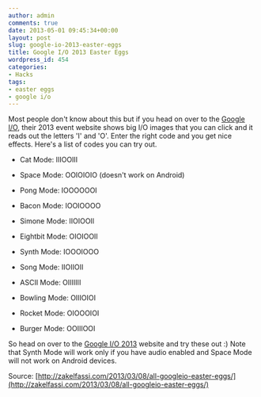 ```yaml
---
author: admin
comments: true
date: 2013-05-01 09:45:34+00:00
layout: post
slug: google-io-2013-easter-eggs
title: Google I/O 2013 Easter Eggs
wordpress_id: 454
categories:
- Hacks
tags:
- easter eggs
- google i/o
---
```


Most people don't know about this but if you head on over to the [Google I/O](https://developers.google.com/events/io/), their 2013 event website shows big I/O images that you can click and it reads out the letters 'I' and 'O'. Enter the right code and you get nice effects. Here's a list of codes you can try out.



	
  * Cat Mode: IIIOOIII

	
  * Space Mode: OOIOIOIO (doesn't work on Android)

	
  * Pong Mode: IOOOOOOI

	
  * Bacon Mode: IOOIOOOO

	
  * Simone Mode: IIOIOOII

	
  * Eightbit Mode: OIOIOOII

	
  * Synth Mode: IOOOIOOO

	
  * Song Mode: IIOIIOII

	
  * ASCII Mode: OIIIIIII

	
  * Bowling Mode: OIIIOIOI

	
  * Rocket Mode: OIOOOIOI

	
  * Burger Mode: OOIIIOOI


So head on over to the [Google I/O 2013](https://developers.google.com/events/io/) website and try these out :) Note that Synth Mode will work only if you have audio enabled and Space Mode will not work on Android devices.

Source: [http://zakelfassi.com/2013/03/08/all-googleio-easter-eggs/](http://zakelfassi.com/2013/03/08/all-googleio-easter-eggs/)
